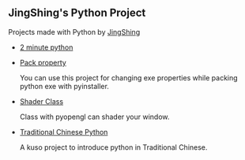 ## JingShing's Python Project
Projects made with Python by [JingShing](https://github.com/JingShing)

* [2 minute python](https://youtu.be/WSSLKmWa9Ko)

* [Pack property](https://github.com/JingShing-Python/Python-Packing-Properties)

  You can use this project for changing exe properties while packing python exe with pyinstaller.
* [Shader Class](https://github.com/JingShing-Python/Pyopengl_shader_class)

  Class with pyopengl can shader your window.
* [Traditional Chinese Python](https://github.com/JingShing-Python/Traditional-Chinese-Python-script)

  A kuso project to introduce python in Traditional Chinese.
